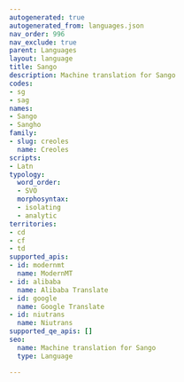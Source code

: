 ```yaml
---
autogenerated: true
autogenerated_from: languages.json
nav_order: 996
nav_exclude: true
parent: Languages
layout: language
title: Sango
description: Machine translation for Sango
codes:
- sg
- sag
names:
- Sango
- Sangho
family:
- slug: creoles
  name: Creoles
scripts:
- Latn
typology:
  word_order:
  - SVO
  morphosyntax:
  - isolating
  - analytic
territories:
- cd
- cf
- td
supported_apis:
- id: modernmt
  name: ModernMT
- id: alibaba
  name: Alibaba Translate
- id: google
  name: Google Translate
- id: niutrans
  name: Niutrans
supported_qe_apis: []
seo:
  name: Machine translation for Sango
  type: Language

---
```


